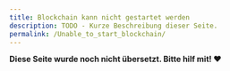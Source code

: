 ```yaml
---
title: Blockchain kann nicht gestartet werden
description: TODO - Kurze Beschreibung dieser Seite.
permalink: /Unable_to_start_blockchain/
---
```


**Diese Seite wurde noch nicht übersetzt. Bitte hilf mit! ❤**
